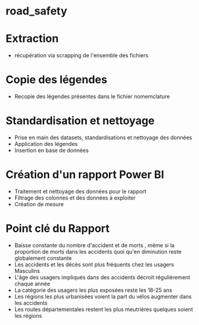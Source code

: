 # road_safety


# Extraction 

 - récupération via scrapping de l'ensemble des fichiers 
 
# Copie des légendes 
 - Recopie des légendes présentes dans le fichier nomemclature
 

# Standardisation et nettoyage 

 - Prise en main des datasets, standardisations et nettoyage des données
 - Application des légendes 
 - Insertion en base de données
 
# Création d'un rapport Power BI 
 - Traitement et nettoyage des données pour le rapport 
 - Filtrage des colonnes et des données à exploiter 
 - Création de mesure


# Point clé du Rapport 

 - Baisse constante du nombre d'accident et de morts , même si la proportion de morts dans les accidents quoi qu'en diminution reste globalement constante 
 - Les accidents et les décès sont plus fréquents chez les usagers Masculins
 - L'âge des usagers impliqués dans des accidents décroit régulièrement chaque année 
 - La catégorie des usagers les plus exposées reste les 18-25 ans 
 - Les régions les plus urbanisées voient la part du vélos augmenter dans les accidents
 - Les routes départementales restent les plus meutrières quelques soient les régions
 